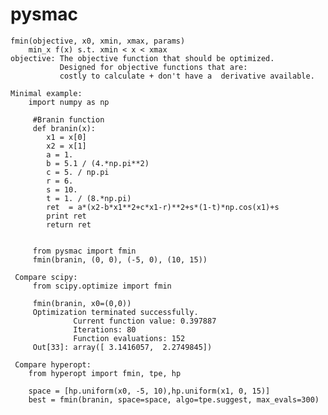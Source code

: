 pysmac
======

    fmin(objective, x0, xmin, xmax, params)
        min_x f(x) s.t. xmin < x < xmax
    objective: The objective function that should be optimized.
               Designed for objective functions that are:
               costly to calculate + don't have a  derivative available. 

    Minimal example:
        import numpy as np

         #Branin function
         def branin(x):
            x1 = x[0]
            x2 = x[1]
            a = 1.
            b = 5.1 / (4.*np.pi**2)
            c = 5. / np.pi
            r = 6.
            s = 10.
            t = 1. / (8.*np.pi)
            ret  = a*(x2-b*x1**2+c*x1-r)**2+s*(1-t)*np.cos(x1)+s
            print ret
            return ret


         from pysmac import fmin
         fmin(branin, (0, 0), (-5, 0), (10, 15))

     Compare scipy:
         from scipy.optimize import fmin

         fmin(branin, x0=(0,0))
         Optimization terminated successfully.
                  Current function value: 0.397887
                  Iterations: 80
                  Function evaluations: 152
         Out[33]: array([ 3.1416057,  2.2749845])

     Compare hyperopt:
        from hyperopt import fmin, tpe, hp

        space = [hp.uniform(x0, -5, 10),hp.uniform(x1, 0, 15)]
        best = fmin(branin, space=space, algo=tpe.suggest, max_evals=300)
 
